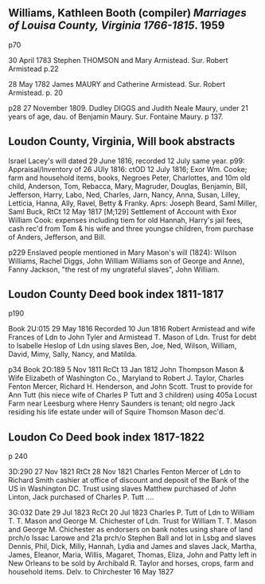 ## Williams, Kathleen Booth (compiler) *Marriages of Louisa County, Virginia 1766-1815*. 1959

p70

30 April 1783 Stephen THOMSON and Mary Armistead. Sur. Robert Armistead p.22

28 May 1782 James MAURY and Catherine Armistead. Sur. Robert Armistead. p. 20

p28
27 November 1809. Dudley DIGGS and Judith Neale Maury, under 21 years of age, dau. of Benjamin Maury. Sur. Fontaine Maury. p 137.

## Loudon County, Virginia, Will book abstracts
Israel Lacey's will dated 29 June 1816, recorded 12 July same year.
p99:
Appraisal/Inventory of 26 JUly 1816: ctOD 12 July 1816; Exor Wm. Cooke; farm and household items, books, Negroes Peter, Charlottes, and 10m old child, Anderson, Tom, Rebacca, Mary, Magruder, Douglas, Benjamin, Bill, Jefferson, Harry, Labo, Ned, Charles, Jarn, Nancy, Anna, Susan, Lilley, Letticia, Hanna, Ally, Ravel, Betty & Franky. Aprs: Joseph Beard, Saml Miller, Saml Buck, RtCt 12 May 1817 [M;129]
Settlement of Account with Exor William Cook: expenses including tiem for old Hannah, Harry's jail fees, cash rec'd from Tom & his wife and three youngse children, from purchase of Anders, Jefferson, and Bill.

p229
Enslaved people mentioned in Mary Mason's will (1824): Wilson Williams, Rachel Diggs, John William Williams son of George and Anne), Fanny Jackson, "the rest of my ungrateful slaves", John William.

## Loudon County Deed book index 1811-1817
p190

Book 2U:015 29 May 1816 Recorded 10 Jun 1816
Robert Armistead and wife Frances of Ldn to John Tyler and Armistead T. Mason of Ldn. Trust for debt to Isabelle Heslop of Ldn using slaves Ben, Joe, Ned, Wilson, William, David, Mimy, Sally, Nancy, and Matilda.

p34
Book 2O:189 5 Nov 1811 RcCt 13 Jan 1812
John Thompson Mason & Wife Elizabeth of Washington Co., Maryland to Robert J. Taylor, Charles Fenton Mercer, Richard H. Henderson, and John Scott. Trust to provide for Ann Tutt (his niece wife of Charles P Tutt and 3 children) using 405a Locust Farm near Leesburg where Henry Saunders is tenant; old negro Jack residing his life estate under will of Squire Thomson Mason dec'd. 

## Loudon Co Deed book index 1817-1822
p 240

3D:290 27 Nov 1821 RtCt 28 Nov 1821
Charles Fenton Mercer of Ldn to Richard Smith cashier at office of discount and deposit of the Bank of the US in Washington DC. Trust using slaves Matthew purchased of John Linton, Jack purchased of Charles P. Tutt ....

3G:032 Date 29 Jul 1823 RcCt 20 Jul 1823
Charles P. Tutt of Ldn to William T. T. Mason and George M. Chichester of Ldn. Trust for William T. T. Mason and George M. Chichester as endorsers on bank notes using share of land prch/o Issac Larowe and 21a prch/o Stephen Ball and lot in Lsbg and slaves Dennis, Phil, Dick, Milly, Hannah, Lydia and James and slaves Jack, Martha, James, Eleanor, Maria, Willis, Magaret, Thomas, Eliza, John and Patty left in New Orleans to be sold by Archibald R. Taylor and horses, crops, farm and household items. Delv. to Chirchester 16 May 1827